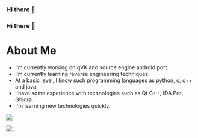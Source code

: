 ### Hi there 👋

<!--
**danyathecoder/danyathecoder** is a ✨ _special_ ✨ repository because its `README.md` (this file) appears on your GitHub profile.

Here are some ideas to get you started:

- 🔭 I’m currently working on ...
- 🌱 I’m currently learning ...
- 👯 I’m looking to collaborate on ...
- 🤔 I’m looking for help with ...
- 💬 Ask me about ...
- 📫 How to reach me: ...
- 😄 Pronouns: ...
- ⚡ Fun fact: ...
-->

### Hi there 👋

# About Me
- I’m currently working on qVK and source engine android port.
- I’m currently learning reverse engineering techniques.
- At a basic level, I know such programming languages as python, c, c++ and java
- I have some experience with technologies such as Qt C++, IDA Pro, Ghidra.
- I'm learning new technologies quickly.
<p>
    <img align="center" src="https://github-readme-stats.vercel.app/api?username=nillerusr&show_icons=true&theme=cobalt&count_private=true"/>
</p>

<p>
  <img  src="https://github-readme-stats.vercel.app/api/top-langs/?username=nillerusr&&show_icons=true&theme=radical"/>
</p>

<p >   
</p>
